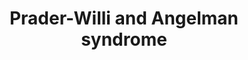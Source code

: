 ---
annotations:
- type: Disease Ontology
  value: Angelman syndrome
- type: Disease Ontology
  value: Prader-Willi syndrome
- type: Pathway Ontology
  value: disease pathway
authors:
- KJanssen
- Mkutmon
- Fehrhart
- MaintBot
- Susan
- Egonw
- DeSl
- AlexanderPico
- Ariutta
- Khanspers
- Eweitz
- Finterly
communities:
- RareDiseases
description: Prader-Willi syndrome
last-edited: 2021-06-23
organisms:
- Homo sapiens
redirect_from:
- /index.php/Pathway:WP3998
- /instance/WP3998
schema-jsonld:
- '@context': https://schema.org/
  '@id': https://wikipathways.github.io/pathways/WP3998.html
  '@type': Dataset
  creator:
    '@type': Organization
    name: WikiPathways
  description: Prader-Willi syndrome
  keywords:
  - ''
  - 'Peptide hormone '
  - MDM2
  - SNORD116@
  - Major splicing pathway
  - PRKCZ
  - PCSK1
  - p16-INK4a
  - NHLH2
  - 'GABA(A) receptor '
  - UBE3A
  - p53
  - mRNA processing
  - IPW
  - Ca2+
  - pathway
  - MKRN3
  - RB1
  - BDNF (1-247)
  - OCA2
  - NDN
  - subunit alpha-5
  - Va
  - Apoptosis
  - GHRH (1-108)
  - subunit beta-3
  - Melanin biosynthesis
  - GNRH1 (24-92)
  - GABRR1
  - FSHB
  - 'and deacylation of '
  - 'Proteasome '
  - SNORD109A
  - CCND1
  - E2F1
  - IV
  - GABRG2
  - Oxytocin (20-28)
  - L-dopaquinone
  - NK3R
  - GABRG3
  - Exon I
  - GNRH1 (24-33)
  - MDM4
  - NIPA2
  - CDK4
  - (25-54)
  - P-protein
  - BBS4
  - KISS1
  - SNRPN
  - DLX5
  - (1-125)
  - NIPA1
  - POMC (1-241)
  - Insulin (25-110)
  - biosynthesis
  - ATP10A
  - GABRR2
  - LHB
  - BDNF (129-247)
  - Insulin A chain
  - GABRA5
  - L-tyrosine
  - FEZ2
  - Insulin B chain
  - Insulin processing
  - GABRR3
  - HTR2C mRNA
  - degradation
  - SNORD115@
  - SNURF
  - Ghrelin (1-117)
  - VI
  - CDC6
  - ghrelin
  - NGF
  - CDKN2C
  - PWRN1
  - GABA(A) receptor
  - Tyrosinase
  - Ghrelin (24-51)
  - CGA
  - G1/S progression
  - Spliceosomal E complex
  - GNRH1
  - in Glioblastoma
  - SNORD64
  - MAGEL2
  - 'Synthesis, secretion '
  - CCND2
  - TUBGCP5
  - Vb
  - SLC45A2
  - 'Signaling pathway '
  - GABRB3
  - II
  - FEZ1
  - subunit delta
  - HERC2
  - Insulin (57-87)
  - CDK6
  - MSX1
  - GHRH (32-75)
  - SNORD107
  - CDKN2B
  - SNORD109B
  - G2/M arrest
  - (90-110)
  - NKB
  - PCM1
  - NPAP1
  - 'Oxytocin-neurophysin 1 '
  - POMC (138-150)
  - GABRG1
  - CYFIP1
  - ARF
  - Spliceosomal A complex
  - III
  - SNURF-SNRPN
  - HTR2C
  license: CC0
  name: Prader-Willi and Angelman syndrome
seo: CreativeWork
title: Prader-Willi and Angelman syndrome
wpid: WP3998
---